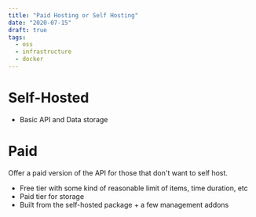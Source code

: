 ```yaml
---
title: "Paid Hosting or Self Hosting"
date: "2020-07-15"
draft: true
tags:
  - oss
  - infrastructure
  - docker
---
```


# Self-Hosted

- Basic API and Data storage

# Paid

Offer a paid version of the API for those that don't want to self host.

- Free tier with some kind of reasonable limit of items, time duration, etc
- Paid tier for storage
- Built from the self-hosted package + a few management addons
